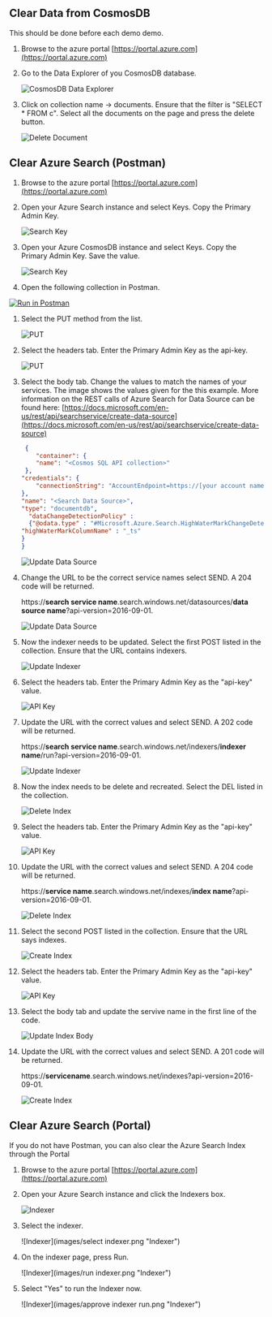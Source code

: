 ## Clear Data from CosmosDB

This should be done before each demo demo.

1. Browse to the azure portal [https://portal.azure.com](https://portal.azure.com)

1. Go to the Data Explorer of you CosmosDB database.

	![CosmosDB Data Explorer](images/cosmos_data_explorer.png "CosmosDB Data Explorer")
	
1. Click on collection name -> documents.  Ensure that the filter is "SELECT * FROM c".  Select all the documents on the page and press the delete button.

	![Delete Document](images/delete_document.png "Delete Document")

	
## Clear Azure Search (Postman)

1. Browse to the azure portal [https://portal.azure.com](https://portal.azure.com)

1. Open your Azure Search instance and select Keys.  Copy the Primary Admin Key.

	![Search Key](images/search_key.png "Search Key")

1. Open your Azure CosmosDB instance and select Keys.  Copy the Primary Admin Key.  Save the value.

	![Search Key](images/cosmosdb_key.png "Search Key")

1.  Open the following collection in Postman.

[![Run in Postman](https://run.pstmn.io/button.svg)](https://app.getpostman.com/run-collection/7cbb2535dc67fe3e510b)
	
1.  Select the PUT method from the list.

	![PUT](images/postman_put.png "PUT")
	
1.  Select the headers tab.  Enter the Primary Admin Key as the api-key.

	![PUT](images/postman_api_key.png "PUT")
	
1.  Select the body tab.  Change the values to match the names of your services.  The image shows the values given for the this example.  More information on the REST calls of 
	Azure Search for Data Source can be found here:  [https://docs.microsoft.com/en-us/rest/api/searchservice/create-data-source](https://docs.microsoft.com/en-us/rest/api/searchservice/create-data-source)

	```json
     {
	    "container": {
		"name": "<Cosmos SQL API collection>"
	 },
	"credentials": {
		"connectionString": "AccountEndpoint=https://[your account name].documents.azure.com;AccountKey=[your cosmos db primary account key];Database=[your database id]"
	},
	"name": "<Search Data Source>",
	"type": "documentdb",
	  "dataChangeDetectionPolicy" : 
	  {"@odata.type" : "#Microsoft.Azure.Search.HighWaterMarkChangeDetectionPolicy",  
    "highWaterMarkColumnName" : "_ts" 
	}
	}
	```

	![Update Data Source](images/postman_update_data_source.png "Update Data Source")

1.  Change the URL to be the correct service names select SEND.  A 204 code will be returned.  

	https://<b>search service name</b>.search.windows.net/datasources/<b>data source name</b>?api-version=2016-09-01.    

	![Update Data Source](images/postman_update_send.png "Update Data Source")

1.  Now the indexer needs to be updated. Select the first POST listed in the collection.  Ensure that the URL contains indexers.

	![Update Indexer](images/postman_indexer_post.png "Update Indexer")

1.  Select the headers tab.  Enter the Primary Admin Key as the "api-key" value.

	![API Key](images/index_api_key.png "API Key")

1.  Update the URL with the correct values and select SEND.  A 202 code will be returned.

	  https://<b>search service name</b>.search.windows.net/indexers/<b>indexer name</b>/run?api-version=2016-09-01.  

	![Update Indexer](images/postman_update_indexer.png "Update Indexer")

1.  Now the index needs to be delete and recreated. Select the DEL listed in the collection.

	![Delete Index](images/postman_update_indexer.png "Delete Index")

1.  Select the headers tab.  Enter the Primary Admin Key as the "api-key" value.

	![API Key](images/index_api_key.png "API Key")

1.  Update the URL with the correct values and select SEND.  A 204 code will be returned.
	
	  https://<b>service name</b>.search.windows.net/indexes/<b>index name</b>?api-version=2016-09-01.  

	![Delete Index](images/postman_delete_index.png "Delete Index")

1. Select the second POST listed in the collection.  Ensure that the URL says indexes.

	![Create Index](images/postman_post_index.png "Create Index")

1.  Select the headers tab.  Enter the Primary Admin Key as the "api-key" value.

	![API Key](images/postman_api_key.png "API Key")

1. Select the body tab and update the servive name in the first line of the code.

	![Update Index Body](images/postman_update_index_body.png "Update Index Body")

1.  Update the URL with the correct values and select SEND.  A 201 code will be returned.

	  https://<b>servicename</b>.search.windows.net/indexes?api-version=2016-09-01.  

	![Create Index](images/postman_create_index.png "Create Index")

## Clear Azure Search (Portal)

If you do not have Postman, you can also clear the Azure Search Index through the Portal

1. Browse to the azure portal [https://portal.azure.com](https://portal.azure.com)

1. Open your Azure Search instance and click the Indexers box.

	![Indexer](images/indexers.png "Indexer")
	
1. Select the indexer.

	![Indexer](images/select indexer.png "Indexer")
	
1. On the indexer page, press Run.

	![Indexer](images/run indexer.png "Indexer")
	
1. Select "Yes" to run the Indexer now.

	![Indexer](images/approve indexer run.png "Indexer")
	